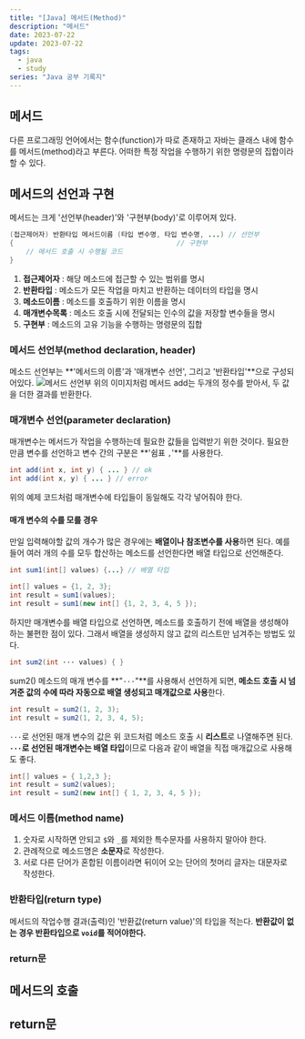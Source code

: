 ```yaml
---
title: "[Java] 메서드(Method)"
description: "메서드"
date: 2023-07-22
update: 2023-07-22
tags:
  - java
  - study
series: "Java 공부 기록지"
---
```


## 메서드

다른 프로그래밍 언어에서는 함수(function)가 따로 존재하고 자바는 클래스 내에 함수를 메서드(method)라고 부른다. 어떠한 특정 작업을 수행하기 위한 명령문의 집합이라 할 수 있다.

## 메서드의 선언과 구현

메서드는 크게 '선언부(header)'와 '구현부(body)'로 이루어져 있다. 
```java
(접근제어자) 반환타입 메서드이름 (타입 변수명, 타입 변수명, ...) // 선언부
{                                        // 구현부
    // 메서드 호출 시 수행될 코드
}
```
1. **접근제어자** : 해당 메소드에 접근할 수 있는 범위를 명시
2. **반환타입** : 메소드가 모든 작업을 마치고 반환하는 데이터의 타입을 명시
3. **메소드이름** : 메소드를 호출하기 위한 이름을 명시
4. **매개변수목록** : 메소드 호출 시에 전달되는 인수의 값을 저장할 변수들을 명시
5. **구현부** : 메소드의 고유 기능을 수행하는 명령문의 집합

### 메서드 선언부(method declaration, header)

메소드 선언부는 **'메서드의 이름'과 '매개변수 선언', 그리고 '반환타입'**으로 구성되어있다.
![메서드 선언부](https://github.com/C0ribo/code-blog/assets/133131980/90885d2c-6a6e-4dd7-b48d-d44452a48959)
위의 이미지처럼 메서드 add는 두개의 정수를 받아서, 두 값을 더한 결과를 반환한다.

### 매개변수 선언(parameter declaration)
매개변수는 메서드가 작업을 수행하는데 필요한 값들을 입력받기 위한 것이다.
필요한 만큼 변수를 선언하고 변수 간의 구분은 **'쉼표 `,`'**를 사용한다.
```java
int add(int x, int y) { ... } // ok
int add(int x, y) { ... } // error
```
위의 예제 코드처럼 매개변수에 타입들이 동일해도 각각 넣어줘야 한다.

#### 매개 변수의 수를 모를 경우

만일 입력해야할 값의 개수가 많은 경우에는 **배열이나 참조변수를 사용**하면 된다. 예를 들어 여러 개의 수를 모두 합산하는 메소드를 선언한다면 배열 타입으로 선언해준다.
```java
int sum1(int[] values) {...} // 배열 타입

int[] values = {1, 2, 3};
int result = sum1(values);
int result = sum1(new int[] {1, 2, 3, 4, 5 });
```
하지만 매개변수를 배열 타입으로 선언하면, 메소드를 호출하기 전에 배열을 생성해야 하는 불편한 점이 있다. 그래서 배열을 생성하지 않고 값의 리스트만 넘겨주는 방법도 있다.
```java
int sum2(int ··· values) { }
```
sum2() 메소드의 매개 변수를 **"`···`"**를 사용해서 선언하게 되면, **메소드 호출 시 넘겨준 값의 수에 따라 자동으로 배열 생성되고 매개값으로 사용**한다. 
```java
int result = sum2(1, 2, 3);
int result = sum2(1, 2, 3, 4, 5);
```
`···`로 선언된 매개 변수의 값은 위 코드처럼 메소드 호출 시 **리스트**로 나열해주면 된다. **`···`로 선언된 매개변수는 배열 타입**이므로 다음과 같이 배열을 직접 매개값으로 사용해도 좋다.
```java
int[] values = { 1,2,3 };
int result = sum2(values);
int result = sum2(new int[] { 1, 2, 3, 4, 5 });
```

### 메서드 이름(method name)
1. 숫자로 시작하면 안되고 `$`와 `_`를 제외한 특수문자를 사용하지 말아야 한다.
2. 관례적으로 메소드명은 **소문자**로 작성한다.
3. 서로 다른 단어가 혼합된 이름이라면 뒤이어 오는 단어의 첫머리 글자는 대문자로 작성한다.

### 반환타입(return type)
메서드의 작업수행 결과(출력)인 '반환값(return value)'의 타입을 적는다. **반환값이 없는 경우 반환타입으로 `void`를 적어야한다.**

### return문


## 메서드의 호출

## return문